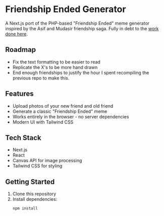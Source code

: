 # Friendship Ended Generator

A Next.js port of the PHP-based "Friendship Ended" meme generator inspired by the Asif and Mudasir friendship saga.
Fully in debt to the [work done here](https://github.com/lmaucoin/friendship-ended).

## Roadmap

- Fix the text formatting to be easier to read
- Replicate the X's to be more hand drawn
- End enough friendships to justify the hour I spent recompiling the previous repo to make this.

## Features

- Upload photos of your new friend and old friend
- Generate a classic "Friendship Ended" meme
- Works entirely in the browser - no server dependencies
- Modern UI with Tailwind CSS

## Tech Stack

- Next.js
- React
- Canvas API for image processing
- Tailwind CSS for styling

## Getting Started

1. Clone this repository
2. Install dependencies:
   ```bash
   npm install